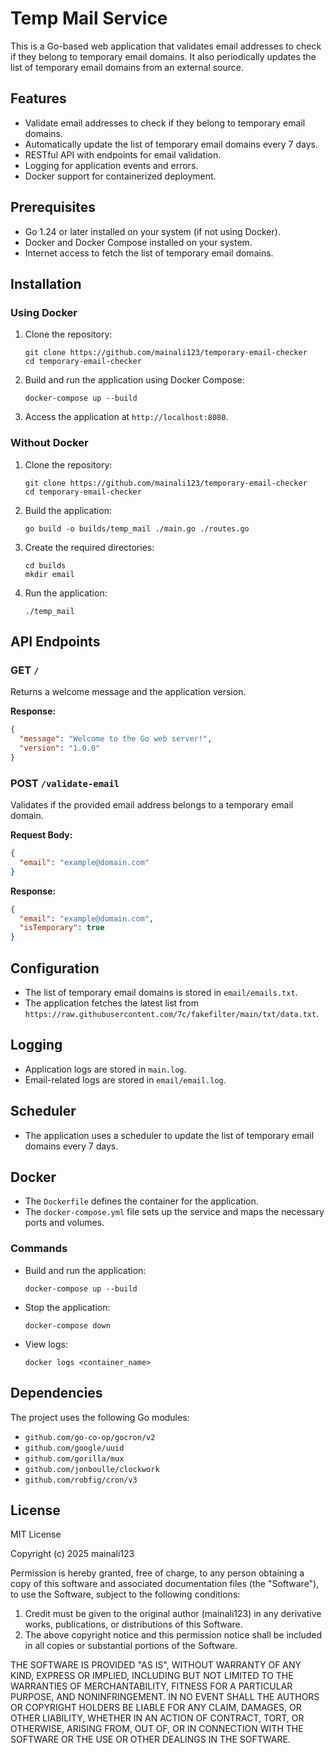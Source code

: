 # Temp Mail Service

This is a Go-based web application that validates email addresses to check if they belong to temporary email domains. It also periodically updates the list of temporary email domains from an external source.

## Features

- Validate email addresses to check if they belong to temporary email domains.
- Automatically update the list of temporary email domains every 7 days.
- RESTful API with endpoints for email validation.
- Logging for application events and errors.
- Docker support for containerized deployment.

## Prerequisites

- Go 1.24 or later installed on your system (if not using Docker).
- Docker and Docker Compose installed on your system.
- Internet access to fetch the list of temporary email domains.

## Installation

### Using Docker

1. Clone the repository:
   ```shell
   git clone https://github.com/mainali123/temporary-email-checker
   cd temporary-email-checker
   ```

2. Build and run the application using Docker Compose:
   ```shell
   docker-compose up --build
   ```

3. Access the application at `http://localhost:8080`.

### Without Docker

1. Clone the repository:
   ```shell
   git clone https://github.com/mainali123/temporary-email-checker
   cd temporary-email-checker
   ```

2. Build the application:
   ```shell
   go build -o builds/temp_mail ./main.go ./routes.go
   ```

3. Create the required directories:
   ```shell
   cd builds
   mkdir email
   ```

4. Run the application:
   ```shell
   ./temp_mail
   ```

## API Endpoints

### GET `/`

Returns a welcome message and the application version.

**Response:**

```json
{
  "message": "Welcome to the Go web server!",
  "version": "1.0.0"
}
```

### POST `/validate-email`

Validates if the provided email address belongs to a temporary email domain.

**Request Body:**

```json
{
  "email": "example@domain.com"
}
```

**Response:**

```json
{
  "email": "example@domain.com",
  "isTemporary": true
}
```

## Configuration

- The list of temporary email domains is stored in `email/emails.txt`.
- The application fetches the latest list from `https://raw.githubusercontent.com/7c/fakefilter/main/txt/data.txt`.

## Logging

- Application logs are stored in `main.log`.
- Email-related logs are stored in `email/email.log`.

## Scheduler

- The application uses a scheduler to update the list of temporary email domains every 7 days.

## Docker

- The `Dockerfile` defines the container for the application.
- The `docker-compose.yml` file sets up the service and maps the necessary ports and volumes.

### Commands

- Build and run the application:
  ```shell
  docker-compose up --build
  ```

- Stop the application:
  ```shell
  docker-compose down
  ```

- View logs:
  ```shell
  docker logs <container_name>
  ```

## Dependencies

The project uses the following Go modules:

- `github.com/go-co-op/gocron/v2`
- `github.com/google/uuid`
- `github.com/gorilla/mux`
- `github.com/jonboulle/clockwork`
- `github.com/robfig/cron/v3`

## License

MIT License

Copyright (c) 2025 mainali123

Permission is hereby granted, free of charge, to any person obtaining a copy of this software and associated documentation files (the "Software"), to use the Software, subject to the following conditions:

1. Credit must be given to the original author (mainali123) in any derivative works, publications, or distributions of this Software.
2. The above copyright notice and this permission notice shall be included in all copies or substantial portions of the Software.

THE SOFTWARE IS PROVIDED "AS IS", WITHOUT WARRANTY OF ANY KIND, EXPRESS OR IMPLIED, INCLUDING BUT NOT LIMITED TO THE WARRANTIES OF MERCHANTABILITY, FITNESS FOR A PARTICULAR PURPOSE, AND NONINFRINGEMENT. IN NO EVENT SHALL THE AUTHORS OR COPYRIGHT HOLDERS BE LIABLE FOR ANY CLAIM, DAMAGES, OR OTHER LIABILITY, WHETHER IN AN ACTION OF CONTRACT, TORT, OR OTHERWISE, ARISING FROM, OUT OF, OR IN CONNECTION WITH THE SOFTWARE OR THE USE OR OTHER DEALINGS IN THE SOFTWARE.
